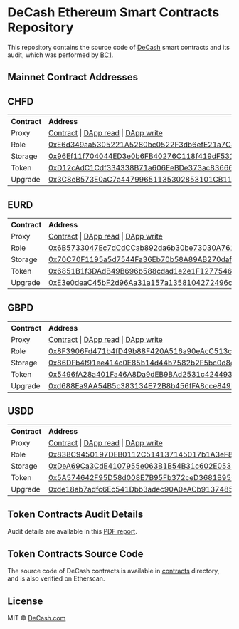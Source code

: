 # DeCash Ethereum Smart Contracts Repository

This repository contains the source code of [DeCash](https://decash.com) smart contracts and its audit,
which was performed by [BC1](https://bc1.tech/).

## Mainnet Contract Addresses

## CHFD

<table>
    <tr><th>Contract</th>   <th align=left>Address</th></tr>
    <tr>
        <td>Proxy</td>
        <td>
            <a target="_blank" href="https://etherscan.io/address/0x2451287d7bd2FAD463095235ac706dFda2Bcd69D">Contract</a>
            |
            <a target="_blank" href="https://etherscan.io/dapp/0x2451287d7bd2FAD463095235ac706dFda2Bcd69D#readProxyContract">DApp read</a>
            |
            <a target="_blank" href="https://etherscan.io/dapp/0x2451287d7bd2FAD463095235ac706dFda2Bcd69D#writeProxyContract">DApp write</a>
        </td>
    </tr>
    <tr><td>Role</td>       <td><a target="_blank" href="https://etherscan.io/address/0xE6d349aa5305221A5280bc0522F3db6efE21a7C8">0xE6d349aa5305221A5280bc0522F3db6efE21a7C8</a></td></tr>
    <tr><td>Storage</td>    <td><a target="_blank" href="https://etherscan.io/address/0x96Ef11f704044ED3e0b6FB40276C118f419dF531">0x96Ef11f704044ED3e0b6FB40276C118f419dF531</a></td></tr>
    <tr><td>Token</td>      <td><a target="_blank" href="https://etherscan.io/address/0xD12cAdC1Cdf334338B71a606EeBDe373ac836662">0xD12cAdC1Cdf334338B71a606EeBDe373ac836662</a></td></tr>
    <tr><td>Upgrade</td>    <td><a target="_blank" href="https://etherscan.io/address/0x3C8eB573E0aC7a44799651135302853101CB111A">0x3C8eB573E0aC7a44799651135302853101CB111A</a></td></tr>
</table>

## EURD

<table>
    <tr><th>Contract</th>   <th align=left>Address</th></tr>
    <tr>
        <td>Proxy</td>
        <td>
            <a target="_blank" href="https://etherscan.io/address/0x12d77E5599435103011Ab6FdB1DD8514C16cb9EC">Contract</a>
             |
            <a target="_blank" href="https://etherscan.io/dapp/0x12d77E5599435103011Ab6FdB1DD8514C16cb9EC#readProxyContract">DApp read</a>
            |
            <a target="_blank" href="https://etherscan.io/dapp/0x12d77E5599435103011Ab6FdB1DD8514C16cb9EC#writeProxyContract">DApp write</a>
        </td>
    </tr>
    <tr><td>Role</td>       <td><a target="_blank" href="https://etherscan.io/address/0x6B5733047Ec7dCdCCab892da6b30be73030A7612">0x6B5733047Ec7dCdCCab892da6b30be73030A7612</a></td></tr>
    <tr><td>Storage</td>    <td><a target="_blank" href="https://etherscan.io/address/0x70C70F1195a5d7544Fa36Eb70b58A89AB270daf0">0x70C70F1195a5d7544Fa36Eb70b58A89AB270daf0</a></td></tr>
    <tr><td>Token</td>      <td><a target="_blank" href="https://etherscan.io/address/0x6851B1f3DAdB49B696b588cdad1e2e1F1277546c">0x6851B1f3DAdB49B696b588cdad1e2e1F1277546c</a></td></tr>
    <tr><td>Upgrade</td>    <td><a target="_blank" href="https://etherscan.io/address/0xE3e0deaC45bF2d96Aa31a157a1358104272496c1">0xE3e0deaC45bF2d96Aa31a157a1358104272496c1</a></td></tr>
</table>

## GBPD

<table>
    <tr><th>Contract</th>   <th align=left>Address</th></tr>
    <tr>
        <td>Proxy</td>
        <td>
            <a target="_blank" href="https://etherscan.io/address/0x4A33E0123e59a5874955B469ab2C0b626Bbf3670">Contract</a>
            |
            <a target="_blank" href="https://etherscan.io/dapp/0x4A33E0123e59a5874955B469ab2C0b626Bbf3670#readProxyContract">DApp read</a>
            |
            <a target="_blank" href="https://etherscan.io/dapp/0x4A33E0123e59a5874955B469ab2C0b626Bbf3670#writeProxyContract">DApp write</a>
        </td>
    </tr>
    <tr><td>Role</td>       <td><a target="_blank" href="https://etherscan.io/address/0x8F3906Fd471b4fD49b88F420A516a90eAcC513cC">0x8F3906Fd471b4fD49b88F420A516a90eAcC513cC</a></td></tr>
    <tr><td>Storage</td>    <td><a target="_blank" href="https://etherscan.io/address/0x86DFb4f91ee414c0E85b14d44b7582b2F5bc0d8d">0x86DFb4f91ee414c0E85b14d44b7582b2F5bc0d8d</a></td></tr>
    <tr><td>Token</td>      <td><a target="_blank" href="https://etherscan.io/address/0x5496fA28a401Fa46A8Da9dEB9BAd2531c4244939">0x5496fA28a401Fa46A8Da9dEB9BAd2531c4244939</a></td></tr>
    <tr><td>Upgrade</td>    <td><a target="_blank" href="https://etherscan.io/address/0xd688Ea9AA54B5c383134E72B8b456fFA8cce8497">0xd688Ea9AA54B5c383134E72B8b456fFA8cce8497</a></td></tr>
</table>

## USDD

<table>
    <tr><th>Contract</th>   <th align=left>Address</th></tr>
    <tr>
        <td>Proxy</td>
        <td>
            <a target="_blank" href="https://etherscan.io/address/0x67E1047187d72e164F98BA644883bFE6F3C080Ab">Contract</a>
            |
            <a target="_blank" href="https://etherscan.io/dapp/0x67E1047187d72e164F98BA644883bFE6F3C080Ab#readProxyContract">DApp read</a>
            |
            <a target="_blank" href="https://etherscan.io/dapp/0x67E1047187d72e164F98BA644883bFE6F3C080Ab#writeProxyContract">DApp write</a>
        </td>
    </tr>
    <tr><td>Role</td>       <td><a target="_blank" href="https://etherscan.io/address/0x838C9450197DEB0112C514137145017b1A3eF874">0x838C9450197DEB0112C514137145017b1A3eF874</a></td></tr>
    <tr><td>Storage</td>    <td><a target="_blank" href="https://etherscan.io/address/0xDeA69Ca3CdE4107955e063B1B54B31c602E05355">0xDeA69Ca3CdE4107955e063B1B54B31c602E05355</a></td></tr>
    <tr><td>Token</td>      <td><a target="_blank" href="https://etherscan.io/address/0x5A574642F95D58d008E7B95Fb372ceD3681B9509">0x5A574642F95D58d008E7B95Fb372ceD3681B9509</a></td></tr>
    <tr><td>Upgrade</td>    <td><a target="_blank" href="https://etherscan.io/address/0xde18ab7adfc6Ec541Dbb3adec90A0eACb9137485">0xde18ab7adfc6Ec541Dbb3adec90A0eACb9137485</a></td></tr>
</table>

## Token Contracts Audit Details

Audit details are available in this [PDF report](./audit/docs/DeCash-BC1-Audit-Report.pdf).

## Token Contracts Source Code

The source code of DeCash contracts is available in [contracts](./contracts) directory, and
is also verified on Etherscan.

## License

MIT © [DeCash.com](https://decash.com)
